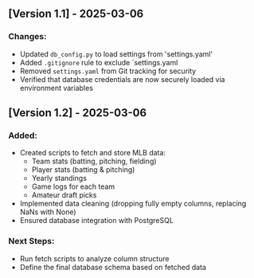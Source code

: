 ## [Version 1.1] - 2025-03-06
### Changes:
- Updated `db_config.py` to load settings from 'settings.yaml'
- Added `.gitignore` rule to exclude `settings.yaml
- Removed `settings.yaml` from Git tracking for security
- Verified that database credentials are now securely loaded via environment variables

## [Version 1.2] - 2025-03-06
### Added:
- Created scripts to fetch and store MLB data:
  - Team stats (batting, pitching, fielding)
  - Player stats (batting & pitching)
  - Yearly standings
  - Game logs for each team
  - Amateur draft picks
- Implemented data cleaning (dropping fully empty columns, replacing NaNs with None)
- Ensured database integration with PostgreSQL

### Next Steps:
- Run fetch scripts to analyze column structure
- Define the final database schema based on fetched data

